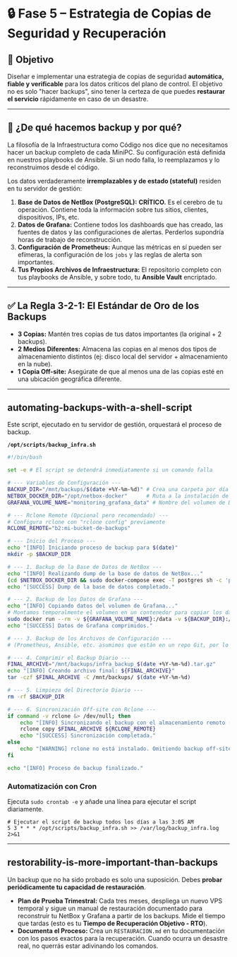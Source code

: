 # 🔒 Fase 5 – Estrategia de Copias de Seguridad y Recuperación

## 🎯 Objetivo
Diseñar e implementar una estrategia de copias de seguridad **automática, fiable y verificable** para los datos críticos del plano de control. El objetivo no es solo "hacer backups", sino tener la certeza de que puedes **restaurar el servicio** rápidamente en caso de un desastre.

---

## 🤔 ¿De qué hacemos backup y por qué?

La filosofía de la Infraestructura como Código nos dice que no necesitamos hacer un backup completo de cada MiniPC. Su configuración está definida en nuestros playbooks de Ansible. Si un nodo falla, lo reemplazamos y lo reconstruimos desde el código.

Los datos verdaderamente **irremplazables y de estado (stateful)** residen en tu servidor de gestión:

1.  **Base de Datos de NetBox (PostgreSQL):** **CRÍTICO.** Es el cerebro de tu operación. Contiene toda la información sobre tus sitios, clientes, dispositivos, IPs, etc.
2.  **Datos de Grafana:** Contiene todos los dashboards que has creado, las fuentes de datos y las configuraciones de alertas. Perderlos supondría horas de trabajo de reconstrucción.
3.  **Configuración de Prometheus:** Aunque las métricas en sí pueden ser efímeras, la configuración de los `jobs` y las reglas de alerta son importantes.
4.  **Tus Propios Archivos de Infraestructura:** El repositorio completo con tus playbooks de Ansible, y sobre todo, tu **Ansible Vault** encriptado.

--- 

## ✅ La Regla 3-2-1: El Estándar de Oro de los Backups

- **3 Copias:** Mantén tres copias de tus datos importantes (la original + 2 backups).
- **2 Medios Diferentes:** Almacena las copias en al menos dos tipos de almacenamiento distintos (ej: disco local del servidor + almacenamiento en la nube).
- **1 Copia Off-site:** Asegúrate de que al menos una de las copias esté en una ubicación geográfica diferente.

--- 

##  automating-backups-with-a-shell-script

Este script, ejecutado en tu servidor de gestión, orquestará el proceso de backup.

**`/opt/scripts/backup_infra.sh`**
```bash
#!/bin/bash

set -e # El script se detendrá inmediatamente si un comando falla

# --- Variables de Configuración ---
BACKUP_DIR="/mnt/backups/$(date +%Y-%m-%d)" # Crea una carpeta por día
NETBOX_DOCKER_DIR="/opt/netbox-docker"      # Ruta a la instalación de NetBox
GRAFANA_VOLUME_NAME="monitoring_grafana_data" # Nombre del volumen de Docker de Grafana

# --- Rclone Remote (Opcional pero recomendado) ---
# Configura rclone con "rclone config" previamente
RCLONE_REMOTE="b2:mi-bucket-de-backups"

# --- Inicio del Proceso ---
echo "[INFO] Iniciando proceso de backup para $(date)"
mkdir -p $BACKUP_DIR

# --- 1. Backup de la Base de Datos de NetBox ---
echo "[INFO] Realizando dump de la base de datos de NetBox..."
(cd $NETBOX_DOCKER_DIR && sudo docker-compose exec -T postgres sh -c 'pg_dump -U netbox netbox' > $BACKUP_DIR/netbox_db.sql)
echo "[SUCCESS] Dump de la base de datos completado."

# --- 2. Backup de los Datos de Grafana ---
echo "[INFO] Copiando datos del volumen de Grafana..."
# Montamos temporalmente el volumen en un contenedor para copiar los datos de forma segura
sudo docker run --rm -v ${GRAFANA_VOLUME_NAME}:/data -v ${BACKUP_DIR}:/backup alpine tar -czf /backup/grafana_data.tar.gz -C /data .
echo "[SUCCESS] Datos de Grafana comprimidos."

# --- 3. Backup de los Archivos de Configuración ---
# (Prometheus, Ansible, etc. asumimos que están en un repo Git, por lo que el backup es el 'git push')

# --- 4. Comprimir el Backup Diario ---
FINAL_ARCHIVE="/mnt/backups/infra_backup_$(date +%Y-%m-%d).tar.gz"
echo "[INFO] Creando archivo final: ${FINAL_ARCHIVE}"
tar -czf $FINAL_ARCHIVE -C /mnt/backups/ $(date +%Y-%m-%d)

# --- 5. Limpieza del Directorio Diario ---
rm -rf $BACKUP_DIR

# --- 6. Sincronización Off-site con Rclone ---
if command -v rclone &> /dev/null; then
    echo "[INFO] Sincronizando el backup con el almacenamiento remoto (${RCLONE_REMOTE})..."
    rclone copy $FINAL_ARCHIVE ${RCLONE_REMOTE}
    echo "[SUCCESS] Sincronización completada."
else
    echo "[WARNING] rclone no está instalado. Omitiendo backup off-site."
fi

echo "[INFO] Proceso de backup finalizado."
```

### Automatización con Cron

Ejecuta `sudo crontab -e` y añade una línea para ejecutar el script diariamente.

```cron
# Ejecutar el script de backup todos los días a las 3:05 AM
5 3 * * * /opt/scripts/backup_infra.sh >> /var/log/backup_infra.log 2>&1
```

--- 

##  restorability-is-more-important-than-backups

Un backup que no ha sido probado es solo una suposición. Debes **probar periódicamente tu capacidad de restauración**.

- **Plan de Prueba Trimestral:** Cada tres meses, despliega un nuevo VPS temporal y sigue un manual de restauración documentado para reconstruir tu NetBox y Grafana a partir de los backups. Mide el tiempo que tardas (esto es tu **Tiempo de Recuperación Objetivo - RTO**).
- **Documenta el Proceso:** Crea un `RESTAURACION.md` en tu documentación con los pasos exactos para la recuperación. Cuando ocurra un desastre real, no querrás estar adivinando los comandos.